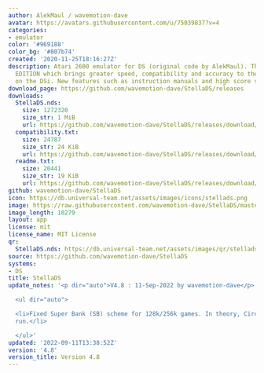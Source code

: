 ```yaml
---
author: AlekMaul / wavemotion-dave
avatar: https://avatars.githubusercontent.com/u/75039837?v=4
categories:
- emulator
color: '#969188'
color_bg: '#807b74'
created: '2020-11-25T18:16:27Z'
description: Atari 2600 emulator for DS (original code by AlekMaul). This is the PHOENIX
  EDITION which brings greater speed, compatibility and accuracy to the emulation
  on the DSi. New features such as instruction manuals and high score support included!
download_page: https://github.com/wavemotion-dave/StellaDS/releases
downloads:
  StellaDS.nds:
    size: 1272320
    size_str: 1 MiB
    url: https://github.com/wavemotion-dave/StellaDS/releases/download/4.8/StellaDS.nds
  compatibility.txt:
    size: 24787
    size_str: 24 KiB
    url: https://github.com/wavemotion-dave/StellaDS/releases/download/4.8/compatibility.txt
  readme.txt:
    size: 20441
    size_str: 19 KiB
    url: https://github.com/wavemotion-dave/StellaDS/releases/download/4.8/readme.txt
github: wavemotion-dave/StellaDS
icon: https://db.universal-team.net/assets/images/icons/stellads.png
image: https://raw.githubusercontent.com/wavemotion-dave/StellaDS/master/arm9/gfx/bgTop.png
image_length: 10279
layout: app
license: mit
license_name: MIT License
qr:
  StellaDS.nds: https://db.universal-team.net/assets/images/qr/stellads-nds.png
source: https://github.com/wavemotion-dave/StellaDS
systems:
- DS
title: StellaDS
update_notes: '<p dir="auto">V4.8 : 11-Sep-2022 by wavemotion-dave</p>

  <ul dir="auto">

  <li>Fixed Super Bank (SB) scheme for 128k/256k games. In theory, Circus Convoy will
  run.</li>

  </ul>'
updated: '2022-09-11T13:38:52Z'
version: '4.8'
version_title: Version 4.8
---
```

